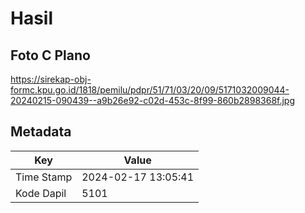 # Hasil

## Foto C Plano

https://sirekap-obj-formc.kpu.go.id/1818/pemilu/pdpr/51/71/03/20/09/5171032009044-20240215-090439--a9b26e92-c02d-453c-8f99-860b2898368f.jpg


## Metadata

| Key        | Value               |
| ---------- | ------------------- |
| Time Stamp | 2024-02-17 13:05:41 |
| Kode Dapil | 5101                |



